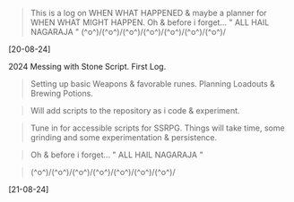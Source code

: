 > This is a log on WHEN WHAT HAPPENED & maybe a planner for WHEN WHAT MIGHT HAPPEN.
> Oh & before i forget... " ALL HAIL NAGARAJA "
> \(^o^)/\(^o^)/\(^o^)/\(^o^)/\(^o^)/\(^o^)/\(^o^)/ 


[20-08-24] 

2024 Messing with Stone Script. First Log.
> Setting up basic Weapons & favorable runes.
> Planning Loadouts & Brewing Potions.

> Will add scripts to the repository as i code & experiment.

> Tune in for accessible scripts for SSRPG.
> Things will take time, some grinding and some experimentation & persistence. 

> Oh & before i forget... " ALL HAIL NAGARAJA "

> \(^o^)/\(^o^)/\(^o^)/\(^o^)/\(^o^)/\(^o^)/\(^o^)/ 


[21-08-24]

>
>
